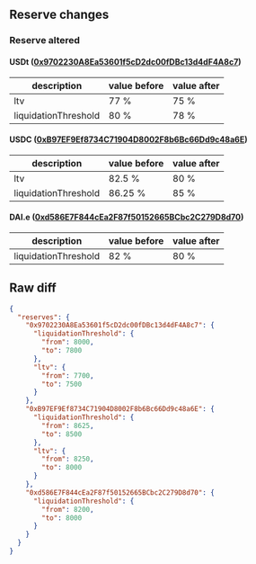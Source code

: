 ## Reserve changes

### Reserve altered

#### USDt ([0x9702230A8Ea53601f5cD2dc00fDBc13d4dF4A8c7](https://snowtrace.io/address/0x9702230A8Ea53601f5cD2dc00fDBc13d4dF4A8c7))

| description | value before | value after |
| --- | --- | --- |
| ltv | 77 % | 75 % |
| liquidationThreshold | 80 % | 78 % |


#### USDC ([0xB97EF9Ef8734C71904D8002F8b6Bc66Dd9c48a6E](https://snowtrace.io/address/0xB97EF9Ef8734C71904D8002F8b6Bc66Dd9c48a6E))

| description | value before | value after |
| --- | --- | --- |
| ltv | 82.5 % | 80 % |
| liquidationThreshold | 86.25 % | 85 % |


#### DAI.e ([0xd586E7F844cEa2F87f50152665BCbc2C279D8d70](https://snowtrace.io/address/0xd586E7F844cEa2F87f50152665BCbc2C279D8d70))

| description | value before | value after |
| --- | --- | --- |
| liquidationThreshold | 82 % | 80 % |


## Raw diff

```json
{
  "reserves": {
    "0x9702230A8Ea53601f5cD2dc00fDBc13d4dF4A8c7": {
      "liquidationThreshold": {
        "from": 8000,
        "to": 7800
      },
      "ltv": {
        "from": 7700,
        "to": 7500
      }
    },
    "0xB97EF9Ef8734C71904D8002F8b6Bc66Dd9c48a6E": {
      "liquidationThreshold": {
        "from": 8625,
        "to": 8500
      },
      "ltv": {
        "from": 8250,
        "to": 8000
      }
    },
    "0xd586E7F844cEa2F87f50152665BCbc2C279D8d70": {
      "liquidationThreshold": {
        "from": 8200,
        "to": 8000
      }
    }
  }
}
```